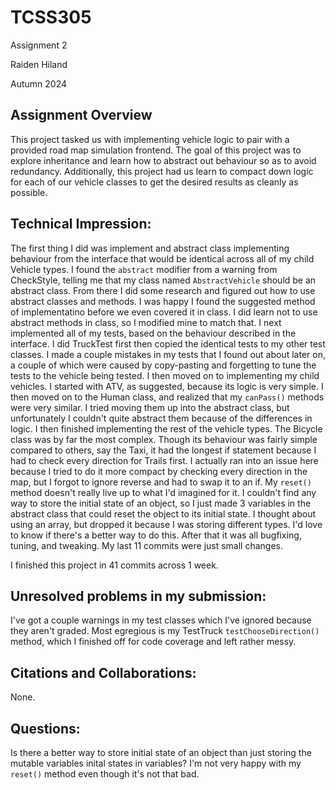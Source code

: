 # TCSS305

Assignment 2

Raiden Hiland

Autumn 2024

## Assignment Overview
This project tasked us with implementing vehicle logic to pair with a
provided road map simulation frontend. The goal of this project was to
explore inheritance and learn how to abstract out behaviour so as to avoid
redundancy. Additionally, this project had us learn to compact down logic
for each of our vehicle classes to get the desired results as cleanly as
possible.

## Technical Impression:
The first thing I did was implement and abstract class implementing behaviour
from the interface that would be identical across all of my child Vehicle types.
I found the `abstract` modifier from a warning from CheckStyle, telling me that
my class named `AbstractVehicle` should be an abstract class. From there I did
some research and figured out how to use abstract classes and methods. I was
happy I found the suggested method of implementatino before we even covered it
in class. I did learn not to use abstract methods in class, so I modified mine
to match that.
I next implemented all of my tests, based on the behaviour described in the
interface. I did TruckTest first then copied the identical tests to my other
test classes. I made a couple mistakes in my tests that I found out about
later on, a couple of which were caused by copy-pasting and forgetting to
tune the tests to the vehicle being tested.
I then moved on to implementing my child vehicles. I started with ATV, as
suggested, because its logic is very simple. I then moved on to the Human
class, and realized that my `canPass()` methods were very similar. I tried
moving them up into the abstract class, but unfortunately I couldn't quite
abstract them because of the differences in logic. I then finished implementing
the rest of the vehicle types. The Bicycle class was by far the most complex.
Though its behaviour was fairly simple compared to others, say the Taxi,
it had the longest if statement because I had to check every direction for
Trails first. I actually ran into an issue here because I tried to do it more
compact by checking every direction in the map, but I forgot to ignore reverse
and had to swap it to an if.
My `reset()` method doesn't really live up to what I'd imagined for it. I
couldn't find any way to store the initial state of an object, so I just
made 3 variables in the abstract class that could reset the object to its
initial state. I thought about using an array, but dropped it because I was
storing different types. I'd love to know if there's a better way to do this.
After that it was all bugfixing, tuning, and tweaking. My last 11 commits were
just small changes.

I finished this project in 41 commits across 1 week.

## Unresolved problems in my submission:
I've got a couple warnings in my test classes which I've ignored because
they aren't graded. Most egregious is my TestTruck `testChooseDirection()`
method, which I finished off for code coverage and left rather messy.

## Citations and Collaborations:
None.

## Questions:
Is there a better way to store initial state of an object than just
storing the mutable variables inital states in variables? I'm not very
happy with my `reset()` method even though it's not that bad.
